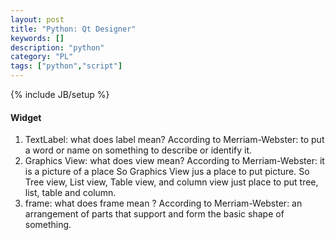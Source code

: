 ```yaml
---
layout: post
title: "Python: Qt Designer"
keywords: [] 
description: "python"
category: "PL"
tags: ["python","script"]
---
```

{% include JB/setup %}

#### Widget
1. TextLabel: what does label mean? According to Merriam-Webster: to put a word
   or name on something to describe or identify it.
2. Graphics View: what does view mean? According to Merriam-Webster: it is a
   picture of a place So Graphics View jus a place to put picture.  So Tree
   view, List view, Table view, and column view just place to put tree, list,
   table and column.
3. frame: what does frame mean ? According to Merriam-Webster: an arrangement of
   parts that support and form the basic shape of something.


